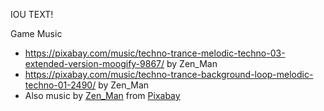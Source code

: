 IOU TEXT!


Game Music
- https://pixabay.com/music/techno-trance-melodic-techno-03-extended-version-moogify-9867/ by Zen_Man
- https://pixabay.com/music/techno-trance-background-loop-melodic-techno-01-2490/ by Zen_Man
- Also music by <a href="https://pixabay.com/users/zen_man-4257870/?utm_source=link-attribution&utm_medium=referral&utm_campaign=music&utm_content=2490">Zen_Man</a> from <a href="https://pixabay.com//?utm_source=link-attribution&utm_medium=referral&utm_campaign=music&utm_content=2490">Pixabay</a>
